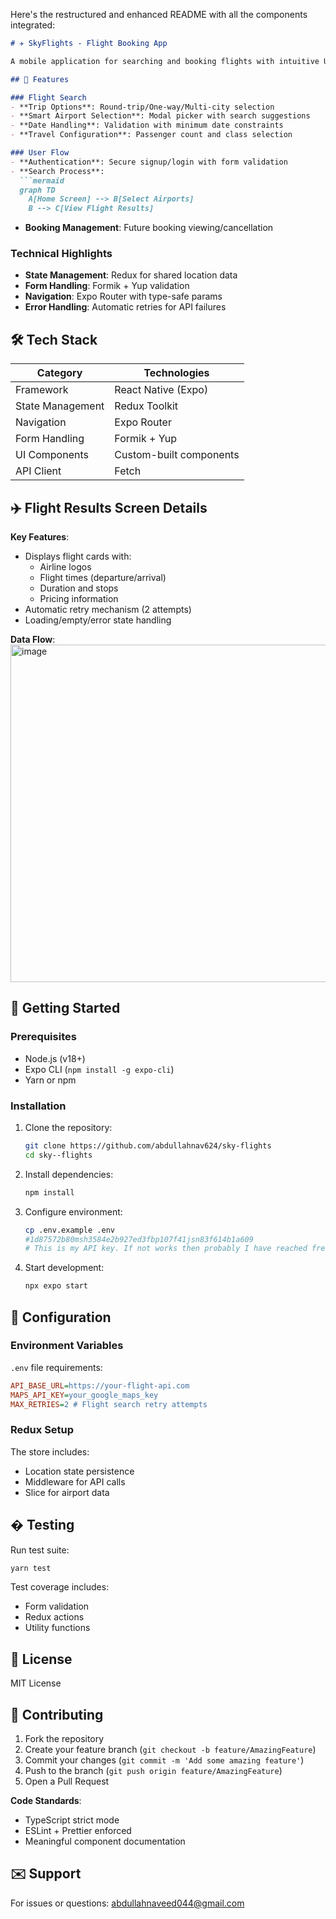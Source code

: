 Here's the restructured and enhanced README with all the components integrated:

```markdown
# ✈️ SkyFlights - Flight Booking App

A mobile application for searching and booking flights with intuitive UI and seamless navigation.

## 📱 Features

### Flight Search
- **Trip Options**: Round-trip/One-way/Multi-city selection
- **Smart Airport Selection**: Modal picker with search suggestions
- **Date Handling**: Validation with minimum date constraints
- **Travel Configuration**: Passenger count and class selection

### User Flow
- **Authentication**: Secure signup/login with form validation
- **Search Process**:
  ```mermaid
  graph TD
    A[Home Screen] --> B[Select Airports]
    B --> C[View Flight Results]
  ```
- **Booking Management**: Future booking viewing/cancellation

### Technical Highlights
- **State Management**: Redux for shared location data
- **Form Handling**: Formik + Yup validation
- **Navigation**: Expo Router with type-safe params
- **Error Handling**: Automatic retries for API failures

## 🛠 Tech Stack

| Category           | Technologies                          |
|--------------------|---------------------------------------|
| Framework          | React Native (Expo)                   |
| State Management   | Redux Toolkit                         |
| Navigation         | Expo Router                           |
| Form Handling      | Formik + Yup                          |
| UI Components      | Custom-built components               |
| API Client         | Fetch                                 |


## ✈️ Flight Results Screen Details

**Key Features**:
- Displays flight cards with:
  - Airline logos
  - Flight times (departure/arrival)
  - Duration and stops
  - Pricing information
- Automatic retry mechanism (2 attempts)
- Loading/empty/error state handling

**Data Flow**:
<img width="591" height="540" alt="image" src="https://github.com/user-attachments/assets/4102b663-e568-47d7-a27d-ec8425eb316f" />


## 🚀 Getting Started

### Prerequisites
- Node.js (v18+)
- Expo CLI (`npm install -g expo-cli`)
- Yarn or npm

### Installation
1. Clone the repository:
   ```bash
   git clone https://github.com/abdullahnav624/sky-flights
   cd sky--flights
   ```

2. Install dependencies:
   ```bash
   npm install
   ```

3. Configure environment:
   ```bash
   cp .env.example .env
   #1d87572b80msh3584e2b927ed3fbp107f41jsn83f614b1a609
   # This is my API key. If not works then probably I have reached free requests limit.
   ```

4. Start development:
   ```bash
   npx expo start
   ```

## 🔧 Configuration

### Environment Variables
`.env` file requirements:
```ini
API_BASE_URL=https://your-flight-api.com
MAPS_API_KEY=your_google_maps_key
MAX_RETRIES=2 # Flight search retry attempts
```

### Redux Setup
The store includes:
- Location state persistence
- Middleware for API calls
- Slice for airport data

## � Testing

Run test suite:
```bash
yarn test
```

Test coverage includes:
- Form validation
- Redux actions
- Utility functions

## 📄 License

MIT License

## 🤝 Contributing

1. Fork the repository
2. Create your feature branch (`git checkout -b feature/AmazingFeature`)
3. Commit your changes (`git commit -m 'Add some amazing feature'`)
4. Push to the branch (`git push origin feature/AmazingFeature`)
5. Open a Pull Request

**Code Standards**:
- TypeScript strict mode
- ESLint + Prettier enforced
- Meaningful component documentation

## ✉️ Support

For issues or questions: abdullahnaveed044@gmail.com
```

